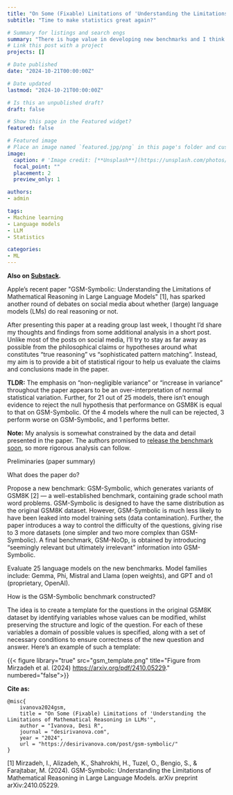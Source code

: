 ```yaml
---
title: "On Some (Fixable) Limitations of 'Understanding the Limitations of Mathematical Reasoning in LLMs'"
subtitle: "Time to make statistics great again?"

# Summary for listings and search engs
summary: "There is huge value in developing new benchmarks and I think the one that proposed in the paper 'GSM-Symbolic: Understanding the Limitations of Mathematical Reasoning in Large Language Models' by Apple is quite neat and useful! The accompanying analysis, in my opinion, can be substantially improved with the help of basic statistics. Without those we risk over-interpreting results and drawing misleading conclusions. I never thought I would be the one advocating for the use of hypothesis tests and p-values, but here we are... When it comes to language models evals, it is time to make statistics great again!"
# Link this post with a project
projects: []

# Date published
date: "2024-10-21T00:00:00Z"

# Date updated
lastmod: "2024-10-21T00:00:00Z"

# Is this an unpublished draft?
draft: false

# Show this page in the Featured widget?
featured: false

# Featured image
# Place an image named `featured.jpg/png` in this page's folder and customize its options here.
image:
  caption: # 'Image credit: [**Unsplash**](https://unsplash.com/photos/CpkOjOcXdUY)'
  focal_point: ""
  placement: 2
  preview_only: 1

authors:
- admin

tags:
- Machine learning
- Language models
- LLM
- Statistics

categories:
- ML
---
```


**Also on [Substack](https://substack.com/home/post/p-150508215).**

Apple’s recent paper "GSM-Symbolic: Understanding the Limitations of Mathematical Reasoning in Large Language Models" [1], has sparked another round of debates on social media about whether (large) language models (LMs) do real reasoning or not.

After presenting this paper at a reading group last week, I thought I’d share my thoughts and findings from some additional analysis in a short post. Unlike most of the posts on social media, I’ll try to stay as far away as possible from the philosophical claims or hypotheses around what constitutes “true reasoning” vs “sophisticated pattern matching”. Instead, my aim is to provide a bit of statistical rigour to help us evaluate the claims and conclusions made in the paper.


**TLDR:** The emphasis on “non-negligible variance” or “increase in variance” throughout the paper appears to be an over-interpretation of normal statistical variation. Further, for 21 out of 25 models, there isn’t enough evidence to reject the null hypothesis that performance on GSM8K is equal to that on GSM-Symbolic. Of the 4 models where the null can be rejected, 3 perform worse on GSM-Symbolic, and 1 performs better.

**Note:** My analysis is somewhat constrained by the data and detail presented in the paper. The authors promised to [release the benchmark soon](https://x.com/MFarajtabar/status/1844617489679860088), so more rigorous analysis can follow.

Preliminaries (paper summary)

What does the paper do?

Propose a new benchmark: GSM-Symbolic, which generates variants of GSM8K [2] — a well-established benchmark, containing grade school math word problems. GSM-Symbolic is designed to have the same distribution as the original GSM8K dataset. However, GSM-Symbolic is much less likely to have been leaked into model training sets (data contamination). Further, the paper introduces a way to control the difficulty of the questions, giving rise to 3 more datasets (one simpler and two more complex than GSM-Symbolic). A final benchmark, GSM-NoOp, is obtained by introducing  “seemingly relevant but ultimately irrelevant” information into GSM-Symbolic. 

Evaluate 25 language models on the new benchmarks. Model families include: Gemma, Phi, Mistral and Llama (open weights), and GPT and o1 (proprietary, OpenAI).

How is the GSM-Symbolic benchmark constructed?

The idea is to create a template for the questions in the original GSM8K dataset by identifying variables whose values can be modified, whilst preserving the structure and logic of the question. For each of these variables a domain of possible values is specified, along with a set of necessary conditions to ensure correctness of the new question and answer. Here’s an example of such a template:

{{< figure library="true" src="gsm_template.png" title="Figure from Mirzadeh et al. (2024) https://arxiv.org/pdf/2410.05229." numbered="false">}}





**Cite as:**
```
@misc{
    ivanova2024gsm, 
    title = "On Some (Fixable) Limitations of 'Understanding the Limitations of Mathematical Reasoning in LLMs'", 
    author = "Ivanova, Desi R", 
    journal = "desirivanova.com", 
    year = "2024",
    url = "https://desirivanova.com/post/gsm-symbolic/"
}
```

[1] Mirzadeh, I., Alizadeh, K., Shahrokhi, H., Tuzel, O., Bengio, S., & Farajtabar, M. (2024). GSM-Symbolic: Understanding the Limitations of Mathematical Reasoning in Large Language Models. arXiv preprint arXiv:2410.05229.